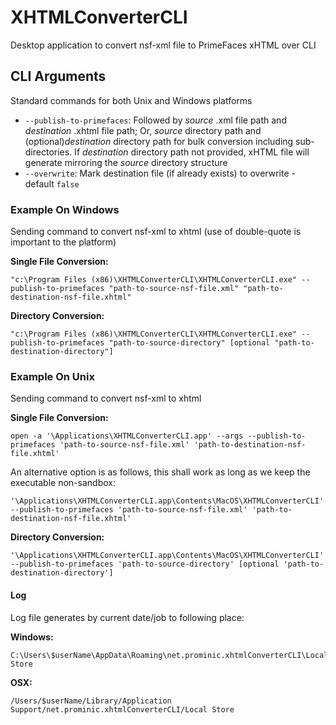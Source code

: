 # XHTMLConverterCLI
Desktop application to convert nsf-xml file to PrimeFaces xHTML over CLI

## CLI Arguments
Standard commands for both Unix and Windows platforms
- `--publish-to-primefaces`: Followed by *source* .xml file path and *destination* .xhtml file path; Or, *source* directory path and (optional)*destination* directory path for bulk conversion including sub-directories. If *destination* directory path not provided, xHTML file will generate mirroring the *source* directory structure
- `--overwrite`: Mark destination file (if already exists) to overwrite - default `false`

### Example On Windows
Sending command to convert nsf-xml to xhtml (use of double-quote is important to the platform)

**Single File Conversion:**
```
"c:\Program Files (x86)\XHTMLConverterCLI\XHTMLConverterCLI.exe" --publish-to-primefaces "path-to-source-nsf-file.xml" "path-to-destination-nsf-file.xhtml"
```

**Directory Conversion:**
```
"c:\Program Files (x86)\XHTMLConverterCLI\XHTMLConverterCLI.exe" --publish-to-primefaces "path-to-source-directory" [optional "path-to-destination-directory"]
```

### Example On Unix
Sending command to convert nsf-xml to xhtml

**Single File Conversion:**
```
open -a '\Applications\XHTMLConverterCLI.app' --args --publish-to-primefaces 'path-to-source-nsf-file.xml' 'path-to-destination-nsf-file.xhtml'
```
An alternative option is as follows, this shall work as long as we keep the executable non-sandbox:
```
'\Applications\XHTMLConverterCLI.app\Contents\MacOS\XHTMLConverterCLI' --publish-to-primefaces 'path-to-source-nsf-file.xml' 'path-to-destination-nsf-file.xhtml'
```

**Directory Conversion:**
```
'\Applications\XHTMLConverterCLI.app\Contents\MacOS\XHTMLConverterCLI' --publish-to-primefaces 'path-to-source-directory' [optional 'path-to-destination-directory']
```

#### Log
Log file generates by current date/job to following place:

**Windows:**
```
C:\Users\$userName\AppData\Roaming\net.prominic.xhtmlConverterCLI\Local Store
```
**OSX:**
```
/Users/$userName/Library/Application Support/net.prominic.xhtmlConverterCLI/Local Store
```